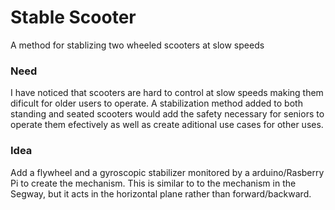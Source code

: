 # Stable Scooter
A method for stablizing two wheeled scooters at slow speeds
### Need
I have noticed that scooters are hard to control at slow speeds making them dificult for older users to operate.  A stabilization method added to both standing and seated scooters would add the safety necessary for seniors to operate them efectively as well as create aditional use cases for other uses.
### Idea
Add a flywheel and a gyroscopic stabilizer monitored by a arduino/Rasberry Pi to create the mechanism. This is similar to to the mechanism in the Segway, but it acts in the horizontal plane rather than forward/backward. 